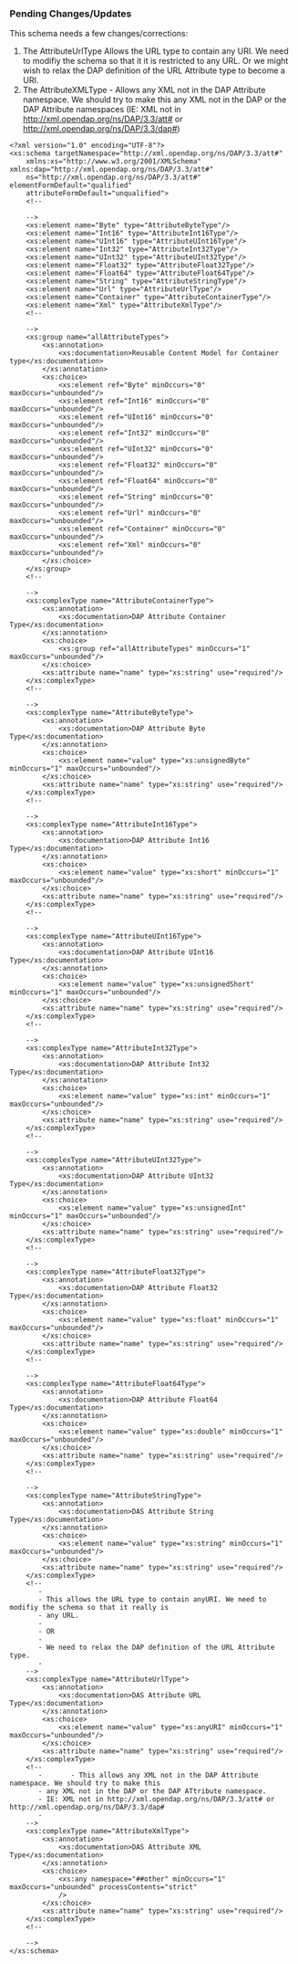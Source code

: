 ### Pending Changes/Updates

This schema needs a few changes/corrections:

1.  The AttributeUrlType Allows the URL type to contain any URI. We need
    to modifiy the schema so that it it is restricted to any URL. Or we
    might wish to relax the DAP definition of the URL Attribute type to
    become a URI.
2.  The AttributeXMLType - Allows any XML not in the DAP Attribute
    namespace. We should try to make this any XML not in the DAP or the
    DAP Attribute namespaces (IE: XML not in
    <http://xml.opendap.org/ns/DAP/3.3/att#> or
    <http://xml.opendap.org/ns/DAP/3.3/dap#>)

<!-- -->

    <?xml version="1.0" encoding="UTF-8"?>
    <xs:schema targetNamespace="http://xml.opendap.org/ns/DAP/3.3/att#"
        xmlns:xs="http://www.w3.org/2001/XMLSchema" xmlns:dap="http://xml.opendap.org/ns/DAP/3.3/att#"
        ns="http://xml.opendap.org/ns/DAP/3.3/att#" elementFormDefault="qualified"
        attributeFormDefault="unqualified">
        <!--

        -->
        <xs:element name="Byte" type="AttributeByteType"/>
        <xs:element name="Int16" type="AttributeInt16Type"/>
        <xs:element name="UInt16" type="AttributeUInt16Type"/>
        <xs:element name="Int32" type="AttributeInt32Type"/>
        <xs:element name="UInt32" type="AttributeUInt32Type"/>
        <xs:element name="Float32" type="AttributeFloat32Type"/>
        <xs:element name="Float64" type="AttributeFloat64Type"/>
        <xs:element name="String" type="AttributeStringType"/>
        <xs:element name="Url" type="AttributeUrlType"/>
        <xs:element name="Container" type="AttributeContainerType"/>
        <xs:element name="Xml" type="AttributeXmlType"/>
        <!--

        -->
        <xs:group name="allAttributeTypes">
            <xs:annotation>
                <xs:documentation>Reusable Content Model for Container type</xs:documentation>
            </xs:annotation>
            <xs:choice>
                <xs:element ref="Byte" minOccurs="0" maxOccurs="unbounded"/>
                <xs:element ref="Int16" minOccurs="0" maxOccurs="unbounded"/>
                <xs:element ref="UInt16" minOccurs="0" maxOccurs="unbounded"/>
                <xs:element ref="Int32" minOccurs="0" maxOccurs="unbounded"/>
                <xs:element ref="UInt32" minOccurs="0" maxOccurs="unbounded"/>
                <xs:element ref="Float32" minOccurs="0" maxOccurs="unbounded"/>
                <xs:element ref="Float64" minOccurs="0" maxOccurs="unbounded"/>
                <xs:element ref="String" minOccurs="0" maxOccurs="unbounded"/>
                <xs:element ref="Url" minOccurs="0" maxOccurs="unbounded"/>
                <xs:element ref="Container" minOccurs="0" maxOccurs="unbounded"/>
                <xs:element ref="Xml" minOccurs="0" maxOccurs="unbounded"/>
            </xs:choice>
        </xs:group>
        <!--

        -->
        <xs:complexType name="AttributeContainerType">
            <xs:annotation>
                <xs:documentation>DAP Attribute Container Type</xs:documentation>
            </xs:annotation>
            <xs:choice>
                <xs:group ref="allAttributeTypes" minOccurs="1" maxOccurs="unbounded"/>
            </xs:choice>
            <xs:attribute name="name" type="xs:string" use="required"/>
        </xs:complexType>
        <!--

        -->
        <xs:complexType name="AttributeByteType">
            <xs:annotation>
                <xs:documentation>DAP Attribute Byte Type</xs:documentation>
            </xs:annotation>
            <xs:choice>
                <xs:element name="value" type="xs:unsignedByte" minOccurs="1" maxOccurs="unbounded"/>
            </xs:choice>
            <xs:attribute name="name" type="xs:string" use="required"/>
        </xs:complexType>
        <!--

        -->
        <xs:complexType name="AttributeInt16Type">
            <xs:annotation>
                <xs:documentation>DAP Attribute Int16 Type</xs:documentation>
            </xs:annotation>
            <xs:choice>
                <xs:element name="value" type="xs:short" minOccurs="1" maxOccurs="unbounded"/>
            </xs:choice>
            <xs:attribute name="name" type="xs:string" use="required"/>
        </xs:complexType>
        <!--

        -->
        <xs:complexType name="AttributeUInt16Type">
            <xs:annotation>
                <xs:documentation>DAP Attribute UInt16 Type</xs:documentation>
            </xs:annotation>
            <xs:choice>
                <xs:element name="value" type="xs:unsignedShort" minOccurs="1" maxOccurs="unbounded"/>
            </xs:choice>
            <xs:attribute name="name" type="xs:string" use="required"/>
        </xs:complexType>
        <!--

        -->
        <xs:complexType name="AttributeInt32Type">
            <xs:annotation>
                <xs:documentation>DAP Attribute Int32 Type</xs:documentation>
            </xs:annotation>
            <xs:choice>
                <xs:element name="value" type="xs:int" minOccurs="1" maxOccurs="unbounded"/>
            </xs:choice>
            <xs:attribute name="name" type="xs:string" use="required"/>
        </xs:complexType>
        <!--

        -->
        <xs:complexType name="AttributeUInt32Type">
            <xs:annotation>
                <xs:documentation>DAP Attribute UInt32 Type</xs:documentation>
            </xs:annotation>
            <xs:choice>
                <xs:element name="value" type="xs:unsignedInt" minOccurs="1" maxOccurs="unbounded"/>
            </xs:choice>
            <xs:attribute name="name" type="xs:string" use="required"/>
        </xs:complexType>
        <!--

        -->
        <xs:complexType name="AttributeFloat32Type">
            <xs:annotation>
                <xs:documentation>DAP Attribute Float32 Type</xs:documentation>
            </xs:annotation>
            <xs:choice>
                <xs:element name="value" type="xs:float" minOccurs="1" maxOccurs="unbounded"/>
            </xs:choice>
            <xs:attribute name="name" type="xs:string" use="required"/>
        </xs:complexType>
        <!--

        -->
        <xs:complexType name="AttributeFloat64Type">
            <xs:annotation>
                <xs:documentation>DAP Attribute Float64 Type</xs:documentation>
            </xs:annotation>
            <xs:choice>
                <xs:element name="value" type="xs:double" minOccurs="1" maxOccurs="unbounded"/>
            </xs:choice>
            <xs:attribute name="name" type="xs:string" use="required"/>
        </xs:complexType>
        <!--

        -->
        <xs:complexType name="AttributeStringType">
            <xs:annotation>
                <xs:documentation>DAS Attribute String Type</xs:documentation>
            </xs:annotation>
            <xs:choice>
                <xs:element name="value" type="xs:string" minOccurs="1" maxOccurs="unbounded"/>
            </xs:choice>
            <xs:attribute name="name" type="xs:string" use="required"/>
        </xs:complexType>
        <!--
           -
           - This allows the URL type to contain anyURI. We need to modifiy the schema so that it really is
           - any URL.
           -
           - OR
           -
           - We need to relax the DAP definition of the URL Attribute type.
           -
        -->
        <xs:complexType name="AttributeUrlType">
            <xs:annotation>
                <xs:documentation>DAS Attribute URL Type</xs:documentation>
            </xs:annotation>
            <xs:choice>
                <xs:element name="value" type="xs:anyURI" minOccurs="1" maxOccurs="unbounded"/>
            </xs:choice>
            <xs:attribute name="name" type="xs:string" use="required"/>
        </xs:complexType>
        <!--
           -       - This allows any XML not in the DAP Attribute namespace. We should try to make this
           - any XML not in the DAP or the DAP ATtribute namespace.
           - IE: XML not in http://xml.opendap.org/ns/DAP/3.3/att# or http://xml.opendap.org/ns/DAP/3.3/dap#
           -
        -->
        <xs:complexType name="AttributeXmlType">
            <xs:annotation>
                <xs:documentation>DAS Attribute XML Type</xs:documentation>
            </xs:annotation>
            <xs:choice>
                <xs:any namespace="##other" minOccurs="1" maxOccurs="unbounded" processContents="strict"
                />
            </xs:choice>
            <xs:attribute name="name" type="xs:string" use="required"/>
        </xs:complexType>
        <!--

        -->
    </xs:schema>